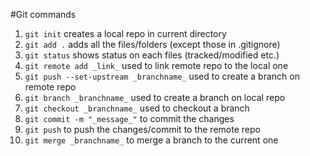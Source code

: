 #Git commands

1. `git init`
    creates a local repo in current directory
1. `git add .`
    adds all the files/folders (except those in .gitignore)
1. `git status`
    shows status on each files (tracked/modified etc.)
1. `git remote add _link_`
    used to link remote repo to the local one
1. `git push --set-upstream _branchname_`
    used to create a branch on remote repo
1. `git branch _branchname_`
    used to create a branch on local repo
1.  `git checkout _branchname_`
    used to checkout a branch
1. `git commit -m "_message_"`
    to commit the changes
1. `git push`
    to push the changes/commit to the remote repo
1. `git merge _branchname_`
    to merge a branch to the current one